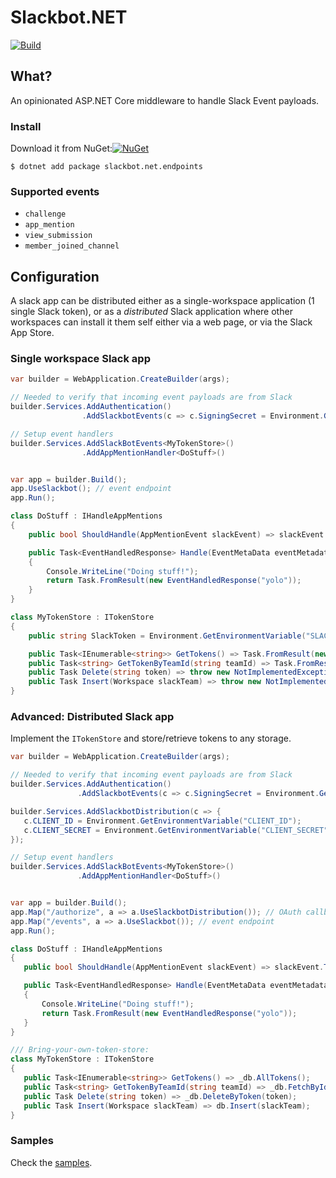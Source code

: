 # Slackbot.NET


[![Build](https://github.com/slackbot-net/slackbot.net/workflows/CI/badge.svg)](https://github.com/slackbot.net/slackbot.net/actions)


## What?
An opinionated ASP.NET Core middleware to handle Slack Event payloads.

### Install
Download it from NuGet:[![NuGet](https://img.shields.io/nuget/dt/slackbot.net.endpoints.svg)](https://www.nuget.org/packages/slackbot.net.endpoints/)

`$ dotnet add package slackbot.net.endpoints`

### Supported events
- `challenge`
- `app_mention`
- `view_submission`
- `member_joined_channel`



## Configuration

A slack app can be distributed either as a single-workspace application (1 single Slack token), or as a _distributed_ Slack application where other workspaces can install it them self either via a web page, or via the Slack App Store.
 ### Single workspace Slack app


```csharp
var builder = WebApplication.CreateBuilder(args);

// Needed to verify that incoming event payloads are from Slack
builder.Services.AddAuthentication()
                .AddSlackbotEvents(c => c.SigningSecret = Environment.GetEnvironmentVariable("secret"));

// Setup event handlers
builder.Services.AddSlackBotEvents<MyTokenStore>()
                .AddAppMentionHandler<DoStuff>()


var app = builder.Build();
app.UseSlackbot(); // event endpoint
app.Run();

class DoStuff : IHandleAppMentions
{
    public bool ShouldHandle(AppMentionEvent slackEvent) => slackEvent.Text.Contains("CLIENT_SIGNING_SECRET");

    public Task<EventHandledResponse> Handle(EventMetaData eventMetadata, AppMentionEvent slackEvent)
    {
        Console.WriteLine("Doing stuff!");
        return Task.FromResult(new EventHandledResponse("yolo"));
    }
}

class MyTokenStore : ITokenStore
{
    public string SlackToken = Environment.GetEnvironmentVariable("SLACK_TOKEN");

    public Task<IEnumerable<string>> GetTokens() => Task.FromResult(new[] { SlackToken });
    public Task<string> GetTokenByTeamId(string teamId) => Task.FromResult(SlackToken);
    public Task Delete(string token) => throw new NotImplementedException("Single workspace app");
    public Task Insert(Workspace slackTeam) => throw new NotImplementedException("Single workspace app");
}
 ```

 ### Advanced: Distributed Slack app

 Implement the `ITokenStore` and store/retrieve tokens to any storage.

 ```csharp
var builder = WebApplication.CreateBuilder(args);

// Needed to verify that incoming event payloads are from Slack
builder.Services.AddAuthentication()
                .AddSlackbotEvents(c => c.SigningSecret = Environment.GetEnvironmentVariable("SIGNING_SECRET"));

builder.Services.AddSlackbotDistribution(c => {
    c.CLIENT_ID = Environment.GetEnvironmentVariable("CLIENT_ID");
    c.CLIENT_SECRET = Environment.GetEnvironmentVariable("CLIENT_SECRET");
});

// Setup event handlers
builder.Services.AddSlackBotEvents<MyTokenStore>()
                .AddAppMentionHandler<DoStuff>()


var app = builder.Build();
app.Map("/authorize", a => a.UseSlackbotDistribution()); // OAuth callback endpoint
app.Map("/events", a => a.UseSlackbot()); // event endpoint
app.Run();

class DoStuff : IHandleAppMentions
{
    public bool ShouldHandle(AppMentionEvent slackEvent) => slackEvent.Text.Contains("CLIENT_SIGNING_SECRET");

    public Task<EventHandledResponse> Handle(EventMetaData eventMetadata, AppMentionEvent slackEvent)
    {
        Console.WriteLine("Doing stuff!");
        return Task.FromResult(new EventHandledResponse("yolo"));
    }
}

/// Bring-your-own-token-store:
class MyTokenStore : ITokenStore
{
    public Task<IEnumerable<string>> GetTokens() => _db.AllTokens();
    public Task<string> GetTokenByTeamId(string teamId) => _db.FetchById(teamId);
    public Task Delete(string token) => _db.DeleteByToken(token);
    public Task Insert(Workspace slackTeam) => db.Insert(slackTeam);
}
 ```

 ### Samples

 Check the [samples](/Samples/).
